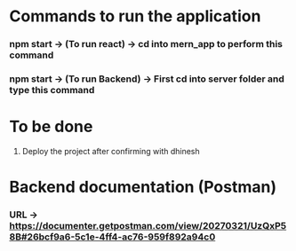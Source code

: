 # Commands to run the application

### npm start -> (To run react) -> cd into mern_app to perform this command

### npm start -> (To run Backend) -> First cd into server folder and type this command

# To be done

1. Deploy the project after confirming with dhinesh

# Backend documentation (Postman)

### URL -> https://documenter.getpostman.com/view/20270321/UzQxP58B#26bcf9a6-5c1e-4ff4-ac76-959f892a94c0
